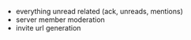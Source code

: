 - everything unread related (ack, unreads, mentions)
- server member moderation
- invite url generation
